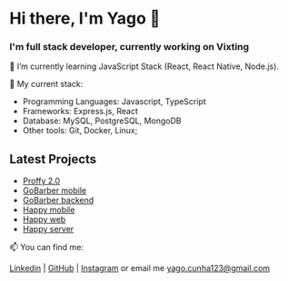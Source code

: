 # Hi there, I'm Yago 👋

### I'm full stack developer, currently working on Vixting

🔭 I’m currently learning JavaScript Stack (React, React Native, Node.js).


🌱 My current stack:
- Programming Languages: Javascript, TypeScript
- Frameworks: Express.js, React
- Database: MySQL, PostgreSQL, MongoDB
- Other tools: Git, Docker, Linux;


## Latest Projects

- [Proffy 2.0](https://github.com/cp-yago/proffy-mobile)
- [GoBarber mobile](https://github.com/cp-yago/gobarber-app)
- [GoBarber backend](https://github.com/cp-yago/iniciando-backend)
- [Happy mobile](https://github.com/cp-yago/happy-mobile)
- [Happy web](https://github.com/cp-yago/happy-web)
- [Happy server](https://github.com/cp-yago/happy-server)

📫 You can find me:

[Linkedin](https://www.linkedin.com/in/yagocunha) | [GitHub](https://github.com/cp-yago) | [Instagram](https://www.instagram.com/cp_yago/) or email me yago.cunha123@gmail.com
